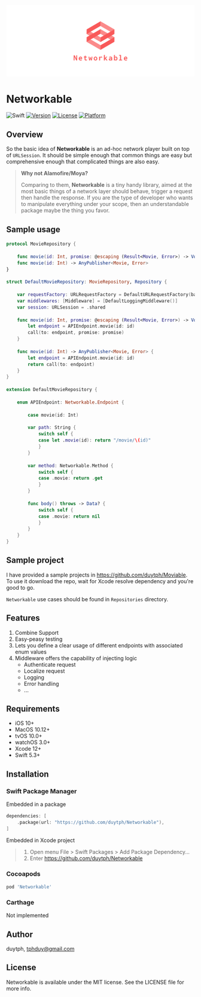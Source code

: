 ![Cover](Assets/Cover.png)

# Networkable

![Swift](https://github.com/duytph/Networkable/workflows/Swift/badge.svg)
[![Version](https://img.shields.io/cocoapods/v/Networkable.svg?style=flat)](https://cocoapods.org/pods/Networkable)
[![License](https://img.shields.io/cocoapods/l/Networkable.svg?style=flat)](https://cocoapods.org/pods/Networkable)
[![Platform](https://img.shields.io/cocoapods/p/Networkable.svg?style=flat)](https://cocoapods.org/pods/Networkable)

## Overview

So the basic idea of **Networkable** is an ad-hoc network player built on top of `URLSession`. It should be simple enough that common things are easy but comprehensive enough that complicated things are also easy.

>**Why not Alamofire/Moya?**
>
>Comparing to them, **Networkable** is a tiny handy library, aimed at the most basic things of a network layer should behave, trigger a request then handle the response.
>If you are the type of developer who wants to manipulate everything under your scope, then an understandable package maybe the thing you favor.

## Sample usage

```swift
protocol MovieRepository {
    
    func movie(id: Int, promise: @escaping (Result<Movie, Error>) -> Void)
    func movie(id: Int) -> AnyPublisher<Movie, Error>
}

struct DefaultMovieRepository: MovieRepository, Repository {
    
    var requestFactory: URLRequestFactory = DefaultURLRequestFactory(baseURL: "https://api.themoviedb.org/3")
    var middlewares: [Middleware] = [DefaultLoggingMiddleware()]
    var session: URLSession = .shared
    
    func movie(id: Int, promise: @escaping (Result<Movie, Error>) -> Void) {
        let endpoint = APIEndpoint.movie(id: id)
        call(to: endpoint, promise: promise)
    }
    
    func movie(id: Int) -> AnyPublisher<Movie, Error> {
        let endpoint = APIEndpoint.movie(id: id)
        return call(to: endpoint)
    }
}

extension DefaultMovieRepository {
    
    enum APIEndpoint: Networkable.Endpoint {
        
        case movie(id: Int)
        
        var path: String {
            switch self {
            case let .movie(id): return "/movie/\(id)"
            }
        }
        
        var method: Networkable.Method {
            switch self {
            case .movie: return .get
            }
        }
        
        func body() throws -> Data? {
            switch self {
            case .movie: return nil
            }
        }
    }
}
```

## Sample project

I have provided a sample projects in https://github.com/duytph/Moviable. To use it download the repo, wait for Xcode resolve dependency and you're good to go. 

`Networkable` use cases should be found in `Repositories` directory.

## Features

1. Combine Support
2. Easy-peasy testing
3. Lets you define a clear usage of different endpoints with associated enum values
4. Middleware offers the capability of injecting logic
    - Authenticate request
    - Localize request
    - Logging
    - Error handling
    - ...

## Requirements
- iOS 10+
- MacOS 10.12+
- tvOS 10.0+
- watchOS 3.0+
- Xcode 12+
- Swift 5.3+

## Installation

### Swift Package Manager

Embedded in a package

```swift
dependencies: [
    .package(url: "https://github.com/duytph/Networkable"),
]
```

Embedded in Xcode project

> 1. Open menu File > Swift Packages > Add Package Dependency...
> 2. Enter https://github.com/duytph/Networkable

### Cocoapods

```ruby
pod 'Networkable'
```

### Carthage

Not implemented

## Author

duytph, tphduy@gmail.com

## License

Networkable is available under the MIT license. See the LICENSE file for more info.
